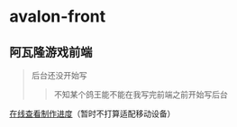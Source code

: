# avalon-front

## 阿瓦隆游戏前端
>后台还没开始写
>>不知某个鸽王能不能在我写完前端之前开始写后台

[在线查看制作进度](https://ftylollipop.github.io/avalon-front/)（暂时不打算适配移动设备）
